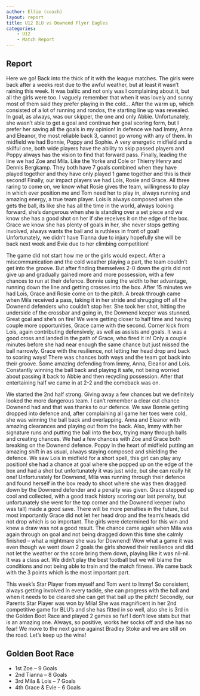 ```yaml
---
author: Ellie (coach)
layout: report
title: U12 BLU vs Downend Flyer Eagles
categories: 
    - U12
    - Match Report
---
```


## Report

Here we go! Back into the thick of it with the league matches. The girls were back after a weeks rest due to the awful weather, but at least it wasn’t raining this week. It was baltic and not only was I complaining about it, but all the girls were too. I vaguely remember that when it was lovely and sunny most of them said they prefer playing in the cold… After the warm up, which consisted of a lot of running and rondos, the starting line up was revealed. In goal, as always, was our skipper, the one and only Abbie. Unfortunately, she wasn’t able to get a goal and continue her goal scoring form, but I prefer her saving all the goals in my opinion! In defence we had Immy, Anna and Eleanor, the most reliable back 3, cannot go wrong with any of them. In midfield we had Bonnie, Poppy and Sophie. A very energetic midfield and a skilful one, both wide players have the ability to skip passed players and Poppy always has the vision to find that forward pass. Finally, leading the line we had Zoe and Mila. Like the Yorke and Cole or Thierry Henry and Dennis Bergkamp. They both have 7 goals combined when they have played together and they have only played 1 game together and this is their second! Finally, our impact players we had Lois, Rosie and Grace. All three raring to come on, we know what Rosie gives the team, willingness to play in which ever position me and Tom need her to play in, always running and amazing energy, a true team player. Lois is always composed when she gets the ball, its like she has all the time in the world, always looking forward, she’s dangerous when she is standing over a set piece and we know she has a good shot on her if she receives it on the edge of the box. Grace we know she has plenty of goals in her, she never stops getting involved, always wants the ball and is ruthless in front of goal! Unfortunately, we didn’t have Tianna due to injury hopefully she will be back next week and Evie due to her climbing competition!

The game did not start how me or the girls would expect. After a miscommunication and the cold weather playing a part, the team couldn’t get into the groove. But after finding themselves 2-0 down the girls did not give up and gradually gained more and more possession, with a few chances to run at their defence. Bonnie using the width to her advantage, running down the line and getting crosses into the box. After 15 minutes we had Lois, Grace and Rosie come on to the pitch. A break through came when Mila received a pass, taking it in her stride and shrugging off all the Downend defenders who couldn’t stop her. She took her shot, hitting the underside of the crossbar and going in, the Downend keeper was stunned. Great goal and she’s on fire! We were getting closer to half time and having couple more opportunities, Grace came with the second. Corner kick from Lois, again contributing defensively, as well as assists and goals. It was a good cross and landed in the path of Grace, who fired it in! Only a couple minutes before she had near enough the same chance but just missed the ball narrowly. Grace with the resilience, not letting her head drop and back to scoring ways! There was chances both ways and the team got back into their groove. Some amazing defending from Immy, Anna, Eleanor and Lois. Constantly winning the ball back and playing it safe, not being worried about passing it back to Abbie and then recycling possession. After that entertaining half we came in at 2-2 and the comeback was on.

We started the 2nd half strong. Giving away a few chances but we definitely looked the more dangerous team. I can’t remember a clear cut chance Downend had and that was thanks to our defence. We saw Bonnie getting dropped into defence and, after complaining all game her toes were cold, she was winning the ball back and overlapping. Anna and Eleanor with amazing clearances and playing out from the back. Also, Immy with her signature runs and putting the ball into the box, trying many through balls and creating chances. We had a few chances with Zoe and Grace both breaking on the Downend defence. Poppy in the heart of midfield putting an amazing shift in as usual, always staying composed and shielding the defence. We saw Lois in midfield for a short spell, this girl can play any position! she had a chance at goal where she popped up on the edge of the box and had a shot but unfortunately it was just wide, but she can really hit one! Unfortunately for Downend, Mila was running through their defence and found herself in the box ready to shoot where she was then dragged down by the Downend defender and a penalty was given. Grace stepped up cool and collected, with a good track history scoring our last penalty, but unfortunately she went for the top corner and the Downend keeper (who was tall) made a good save. There will be more penalties in the future, but most importantly Grace did not let her head drop and the team’s heads did not drop which is so important. The girls were determined for this win and knew a draw was not a good result. The chance came again when Mila was again through on goal and not being dragged down this time she calmly finished – what a nightmare she was for Downend! Wow what a game it was even though we went down 2 goals the girls showed their resilience and did not let the weather or the score bring them down, playing like it was nil-nil. It was a class act. We didn’t play the best football but we will blame the conditions and not being able to train and the match fitness. We came back with the 3 points which is the most important part.

This week’s Star Player from myself and Tom went to Immy! So consistent, always getting involved in every tackle, she can progress with the ball and when it needs to be cleared she can get that ball up the pitch! Secondly, our Parents Star Player was won by Mila! She was magnificent in her 2nd competitive game for BLU’s and she has fitted in so well, also she is 3rd in the Golden Boot Race and played 2 games so far! I don’t love stats but that is an amazing one. Always, so positive, works her socks off and she has no fear! We move to the next game against Bradley Stoke and we are still on the road. Let’s keep up the wins!

## Golden Boot Race

- 1st Zoe – 9 Goals
- 2nd Tianna – 8 Goals
- 3rd Mila & Lois – 7 Goals
- 4th Grace & Evie – 6 Goals
